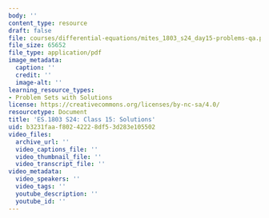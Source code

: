 ```yaml
---
body: ''
content_type: resource
draft: false
file: courses/differential-equations/mites_1803_s24_day15-problems-qa.pdf
file_size: 65652
file_type: application/pdf
image_metadata:
  caption: ''
  credit: ''
  image-alt: ''
learning_resource_types:
- Problem Sets with Solutions
license: https://creativecommons.org/licenses/by-nc-sa/4.0/
resourcetype: Document
title: 'ES.1803 S24: Class 15: Solutions'
uid: b3231faa-f802-4222-8df5-3d283e105502
video_files:
  archive_url: ''
  video_captions_file: ''
  video_thumbnail_file: ''
  video_transcript_file: ''
video_metadata:
  video_speakers: ''
  video_tags: ''
  youtube_description: ''
  youtube_id: ''
---
```

